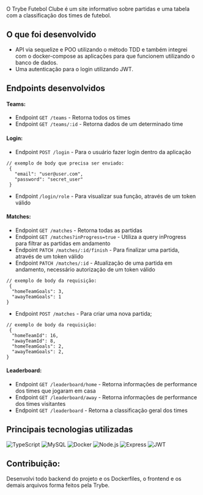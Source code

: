 O Trybe Futebol Clube é um site informativo sobre partidas e uma tabela com a classificação dos times de futebol.

## O que foi desenvolvido

- API via sequelize e POO utilizando o método TDD e também integrei com o docker-compose as aplicações para que funcionem utilizando o banco de dados.
- Uma autenticação para o login utilizando JWT.

## Endpoints desenvolvidos

#### Teams:

- Endpoint `GET /teams` - Retorna todos os times
- Endpoint `GET /teams/:id` - Retorna dados de um determinado time

#### Login:

- Endpoint `POST /login` - Para o usuário fazer login dentro da aplicação
```
// exemplo de body que precisa ser enviado:
 {
   "email": "user@user.com",
   "password": "secret_user"
 }
```
- Endpoint `/login/role` - Para visualizar sua função, através de um token válido

#### Matches:

- Endpoint `GET /matches` - Retorna todas as partidas
- Endpoint `GET /matches?inProgress=true` - Utiliza a query inProgress para filtrar as partidas em andamento
- Endpoint `PATCH /matches/:id/finish` - Para finalizar uma partida, através de um token válido 
- Endpoint `PATCH /matches/:id` - Atualização de uma partida em andamento, necessário autorização de um token válido
```
// exemplo de body da requisição:
 {
  "homeTeamGoals": 3,
  "awayTeamGoals": 1
}
```
- Endpoint `POST /matches` - Para criar uma nova partida;
```
// exemplo de body da requisição:
 {
  "homeTeamId": 16, 
  "awayTeamId": 8, 
  "homeTeamGoals": 2,
  "awayTeamGoals": 2,
}
```
#### Leaderboard:
- Endpoint `GET /leaderboard/home` - Retorna informações de performance dos times que jogaram em casa
- Endpoint `GET /leaderboard/away` - Retorna informações de performance dos times visitantes
- Endpoint `GET /leaderboard` - Retorna a classificação geral dos times


## Principais tecnologias utilizadas

![TypeScript](https://img.shields.io/badge/TypeScript-007ACC?style=for-the-badge&logo=typescript&logoColor=white)
![MySQL](https://img.shields.io/badge/MySQL-005C84?style=for-the-badge&logo=mysql&logoColor=white)
![Docker](https://img.shields.io/badge/Docker-2CA5E0?style=for-the-badge&logo=docker&logoColor=white)
![Node.js](https://img.shields.io/badge/Node.js-339933?style=for-the-badge&logo=nodedotjs&logoColor=white)
![Express](https://img.shields.io/badge/Express.js-000000?style=for-the-badge&logo=express&logoColor=white)
![JWT](https://img.shields.io/badge/JWT-000000?style=for-the-badge&logo=JSON%20web%20tokens&logoColor=white)

## Contribuição:

Desenvolvi todo backend do projeto e os Dockerfiles, o frontend e os demais arquivos forma feitos pela Trybe.
